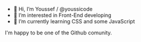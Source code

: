 - 👋 Hi, I’m Youssef / @youssicode
- 👀 I’m interested in Front-End developing
- 🌱 I’m currently learning CSS and some JavaScript

I'm happy to be one of the Github comunity.

